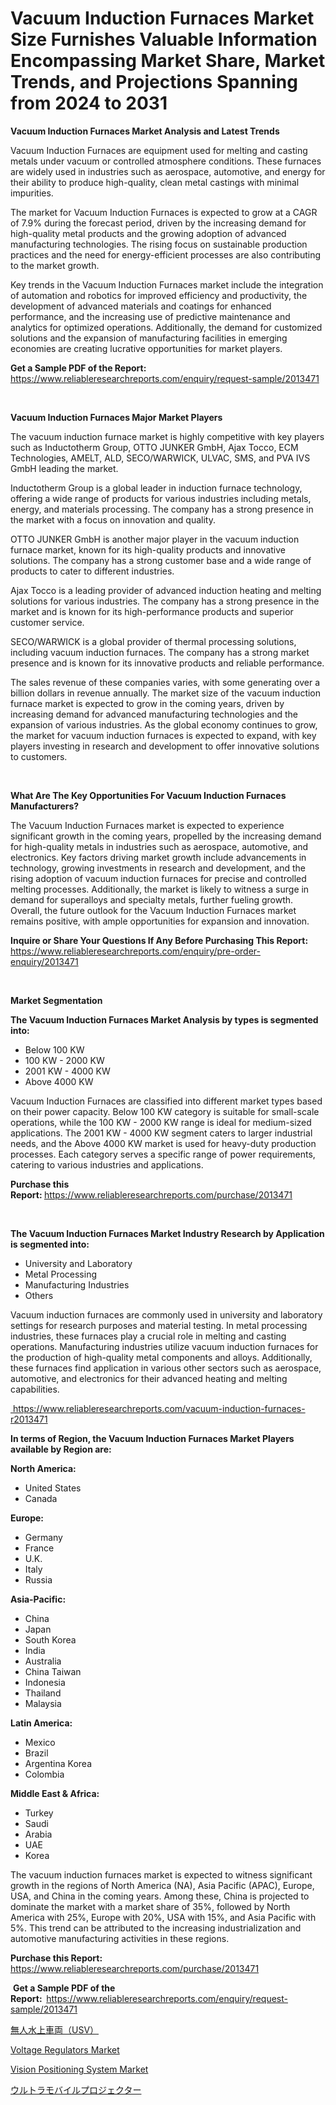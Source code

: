 <p><h1>Vacuum Induction Furnaces Market Size Furnishes Valuable Information Encompassing Market Share, Market Trends, and Projections Spanning from 2024 to 2031</h1></p><p><strong>Vacuum Induction Furnaces Market Analysis and Latest Trends</strong></p>
<p><p>Vacuum Induction Furnaces are equipment used for melting and casting metals under vacuum or controlled atmosphere conditions. These furnaces are widely used in industries such as aerospace, automotive, and energy for their ability to produce high-quality, clean metal castings with minimal impurities.</p><p>The market for Vacuum Induction Furnaces is expected to grow at a CAGR of 7.9% during the forecast period, driven by the increasing demand for high-quality metal products and the growing adoption of advanced manufacturing technologies. The rising focus on sustainable production practices and the need for energy-efficient processes are also contributing to the market growth.</p><p>Key trends in the Vacuum Induction Furnaces market include the integration of automation and robotics for improved efficiency and productivity, the development of advanced materials and coatings for enhanced performance, and the increasing use of predictive maintenance and analytics for optimized operations. Additionally, the demand for customized solutions and the expansion of manufacturing facilities in emerging economies are creating lucrative opportunities for market players.</p></p>
<p><strong>Get a Sample PDF of the Report:&nbsp;</strong> <a href="https://www.reliableresearchreports.com/enquiry/request-sample/2013471">https://www.reliableresearchreports.com/enquiry/request-sample/2013471</a></p>
<p>&nbsp;</p>
<p><strong>Vacuum Induction Furnaces Major Market Players</strong></p>
<p><p>The vacuum induction furnace market is highly competitive with key players such as Inductotherm Group, OTTO JUNKER GmbH, Ajax Tocco, ECM Technologies, AMELT, ALD, SECO/WARWICK, ULVAC, SMS, and PVA IVS GmbH leading the market.</p><p>Inductotherm Group is a global leader in induction furnace technology, offering a wide range of products for various industries including metals, energy, and materials processing. The company has a strong presence in the market with a focus on innovation and quality.</p><p>OTTO JUNKER GmbH is another major player in the vacuum induction furnace market, known for its high-quality products and innovative solutions. The company has a strong customer base and a wide range of products to cater to different industries.</p><p>Ajax Tocco is a leading provider of advanced induction heating and melting solutions for various industries. The company has a strong presence in the market and is known for its high-performance products and superior customer service.</p><p>SECO/WARWICK is a global provider of thermal processing solutions, including vacuum induction furnaces. The company has a strong market presence and is known for its innovative products and reliable performance.</p><p>The sales revenue of these companies varies, with some generating over a billion dollars in revenue annually. The market size of the vacuum induction furnace market is expected to grow in the coming years, driven by increasing demand for advanced manufacturing technologies and the expansion of various industries. As the global economy continues to grow, the market for vacuum induction furnaces is expected to expand, with key players investing in research and development to offer innovative solutions to customers.</p></p>
<p>&nbsp;</p>
<p><strong>What Are The Key Opportunities For Vacuum Induction Furnaces Manufacturers?</strong></p>
<p><p>The Vacuum Induction Furnaces market is expected to experience significant growth in the coming years, propelled by the increasing demand for high-quality metals in industries such as aerospace, automotive, and electronics. Key factors driving market growth include advancements in technology, growing investments in research and development, and the rising adoption of vacuum induction furnaces for precise and controlled melting processes. Additionally, the market is likely to witness a surge in demand for superalloys and specialty metals, further fueling growth. Overall, the future outlook for the Vacuum Induction Furnaces market remains positive, with ample opportunities for expansion and innovation.</p></p>
<p><strong>Inquire or Share Your Questions If Any Before Purchasing This Report:</strong> <a href="https://www.reliableresearchreports.com/enquiry/pre-order-enquiry/2013471">https://www.reliableresearchreports.com/enquiry/pre-order-enquiry/2013471</a></p>
<p>&nbsp;</p>
<p><strong>Market Segmentation</strong></p>
<p><strong>The Vacuum Induction Furnaces Market Analysis by types is segmented into:</strong></p>
<p><ul><li>Below 100 KW</li><li>100 KW - 2000 KW</li><li>2001 KW - 4000 KW</li><li>Above 4000 KW</li></ul></p>
<p><p>Vacuum Induction Furnaces are classified into different market types based on their power capacity. Below 100 KW category is suitable for small-scale operations, while the 100 KW - 2000 KW range is ideal for medium-sized applications. The 2001 KW - 4000 KW segment caters to larger industrial needs, and the Above 4000 KW market is used for heavy-duty production processes. Each category serves a specific range of power requirements, catering to various industries and applications.</p></p>
<p><strong>Purchase this Report:&nbsp;</strong><a href="https://www.reliableresearchreports.com/purchase/2013471">https://www.reliableresearchreports.com/purchase/2013471</a></p>
<p>&nbsp;</p>
<p><strong>The Vacuum Induction Furnaces Market Industry Research by Application is segmented into:</strong></p>
<p><ul><li>University and Laboratory</li><li>Metal Processing</li><li>Manufacturing Industries</li><li>Others</li></ul></p>
<p><p>Vacuum induction furnaces are commonly used in university and laboratory settings for research purposes and material testing. In metal processing industries, these furnaces play a crucial role in melting and casting operations. Manufacturing industries utilize vacuum induction furnaces for the production of high-quality metal components and alloys. Additionally, these furnaces find application in various other sectors such as aerospace, automotive, and electronics for their advanced heating and melting capabilities.</p></p>
<p><a href="https://www.reliableresearchreports.com/vacuum-induction-furnaces-r2013471">&nbsp;https://www.reliableresearchreports.com/vacuum-induction-furnaces-r2013471</a></p>
<p><strong>In terms of Region, the Vacuum Induction Furnaces Market Players available by Region are:</strong></p>
<p>
    <p> <strong> North America: </strong>
        <ul>
            <li>United States</li>
            <li>Canada</li>
        </ul>
        </p> 
    <p> <strong> Europe: </strong>
        <ul>
            <li>Germany</li>
            <li>France</li>
            <li>U.K.</li>
            <li>Italy</li>
            <li>Russia</li>
        </ul>
        </p> 
    <p> <strong> Asia-Pacific: </strong>
        <ul>
            <li>China</li>
            <li>Japan</li>
            <li>South Korea</li>
            <li>India</li>
            <li>Australia</li>
            <li>China Taiwan</li>
            <li>Indonesia</li>
            <li>Thailand</li>
            <li>Malaysia</li>
        </ul>
        </p> 
    <p> <strong> Latin America: </strong>
        <ul>
            <li>Mexico</li>
            <li>Brazil</li>
            <li>Argentina Korea</li>
            <li>Colombia</li>
        </ul>
        </p> 
    <p> <strong> Middle East & Africa: </strong>
        <ul>
            <li>Turkey</li>
            <li>Saudi</li>
            <li>Arabia</li>
            <li>UAE</li>
            <li>Korea</li>
        </ul>
    </p>
    </p>
<p><p>The vacuum induction furnaces market is expected to witness significant growth in the regions of North America (NA), Asia Pacific (APAC), Europe, USA, and China in the coming years. Among these, China is projected to dominate the market with a market share of 35%, followed by North America with 25%, Europe with 20%, USA with 15%, and Asia Pacific with 5%. This trend can be attributed to the increasing industrialization and automotive manufacturing activities in these regions.</p></p>
<p><strong>Purchase this Report: </strong><a href="https://www.reliableresearchreports.com/purchase/2013471">https://www.reliableresearchreports.com/purchase/2013471</a></p>
<p>&nbsp;<strong>Get a Sample PDF of the Report:&nbsp;&nbsp;</strong><a href="https://www.reliableresearchreports.com/enquiry/request-sample/2013471">https://www.reliableresearchreports.com/enquiry/request-sample/2013471</a></p>
<p><strong></strong></p>
<p><p><a href="https://github.com/dawson566/Market-Research-Report-List-2/blob/main/8420626158643.md">無人水上車両（USV）</a></p><p><a href="https://github.com/eeenafisainka/Market-Research-Report-List-1/blob/main/voltage-regulators-market.md">Voltage Regulators Market</a></p><p><a href="https://github.com/liliskanaya73/Market-Research-Report-List-1/blob/main/vision-positioning-system-market.md">Vision Positioning System Market</a></p><p><a href="https://github.com/DeonBoer2023/Market-Research-Report-List-1/blob/main/5159958158644.md">ウルトラモバイルプロジェクター</a></p></p>